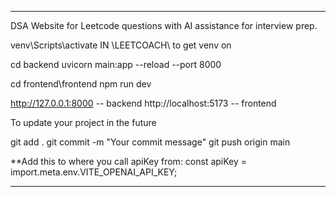 -----------------------------------------------------------
DSA Website for Leetcode questions with AI assistance for interview prep.


venv\Scripts\activate   IN \LEETCOACH\ to get venv on


cd backend
uvicorn main:app --reload --port 8000

cd frontend\frontend
npm run dev

http://127.0.0.1:8000 -- backend
http://localhost:5173 -- frontend



To update your project in the future

git add .
git commit -m "Your commit message"
git push origin main


**Add this to where you call apiKey from:
const apiKey = import.meta.env.VITE_OPENAI_API_KEY;

-----------------------------------------------------------

